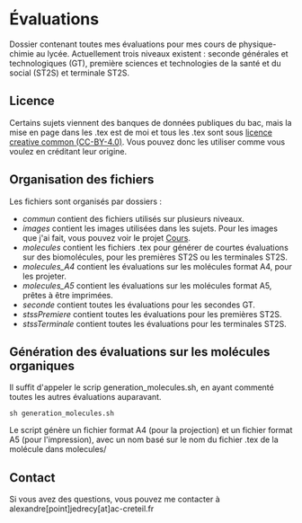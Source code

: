 # Évaluations

Dossier contenant toutes mes évaluations pour mes cours de physique-chimie au lycée.
Actuellement trois niveaux existent : seconde générales et technologiques (GT), première sciences et technologies de la santé et du social (ST2S) et terminale ST2S.


## Licence 

Certains sujets viennent des banques de données publiques du bac, mais la mise en page dans les .tex est de moi et tous les .tex sont sous [licence creative common (CC-BY-4.0)](https://creativecommons.org/licenses/by/4.0/). Vous pouvez donc les utiliser comme vous voulez en créditant leur origine.


## Organisation des fichiers

Les fichiers sont organisés par dossiers :

- *commun* contient des fichiers utilisés sur plusieurs niveaux.
- *images* contient les images utilisées dans les sujets. Pour les images que j'ai fait, vous pouvez voir le projet [Cours](https://github.com/stoleks/Cours/tree/main/images).
- *molecules* contient les fichiers .tex pour générer de courtes évaluations sur des biomolécules, pour les premières ST2S ou les terminales ST2S.
- *molecules_A4* contient les évaluations sur les molécules format A4, pour les projeter.
- *molecules_A5* contient les évaluations sur les molécules format A5, prêtes à être imprimées.
- *seconde* contient toutes les évaluations pour les secondes GT.
- *stssPremiere* contient toutes les évaluations pour les premières ST2S.
- *stssTerminale* contient toutes les évaluations pour les terminales ST2S.


## Génération des évaluations sur les molécules organiques

Il suffit d'appeler le scrip generation_molecules.sh, en ayant commenté toutes les autres évaluations auparavant.

    sh generation_molecules.sh

Le script génère un fichier format A4 (pour la projection) et un fichier format A5 (pour l'impression), avec un nom basé sur le nom du fichier .tex de la molécule dans molecules/


## Contact

Si vous avez des questions, vous pouvez me contacter à alexandre[point]jedrecy[at]ac-creteil.fr
